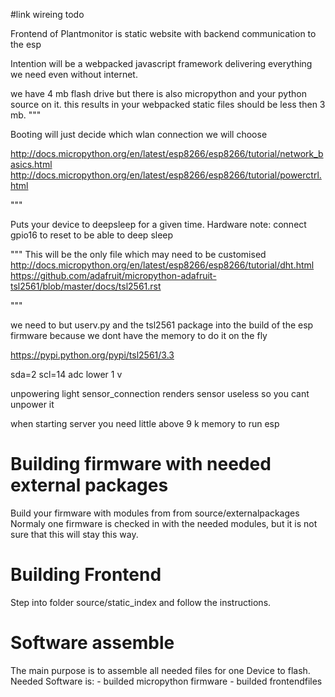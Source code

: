 #link wireing todo

Frontend of Plantmonitor is static website with backend communication to the esp

Intention will be a webpacked javascript framework delivering everything we need even without internet.

we have 4 mb flash drive but there is also micropython and your python source on it.
this results in your webpacked static files should be less then 3 mb.
"""

Booting will just decide which wlan connection we will choose

http://docs.micropython.org/en/latest/esp8266/esp8266/tutorial/network_basics.html
http://docs.micropython.org/en/latest/esp8266/esp8266/tutorial/powerctrl.html

"""

Puts your device to deepsleep for a given time.
Hardware note:
connect gpio16 to reset to be able to deep sleep

"""
This will be the only file which may need to be customised
http://docs.micropython.org/en/latest/esp8266/esp8266/tutorial/dht.html
https://github.com/adafruit/micropython-adafruit-tsl2561/blob/master/docs/tsl2561.rst

"""


we need to but userv.py and the tsl2561 package into the build of the esp firmware because we dont have the memory to do it on the fly

https://pypi.python.org/pypi/tsl2561/3.3


sda=2 scl=14 
adc lower 1 v

unpowering light sensor_connection renders sensor useless so you cant unpower it

when starting server you need little above 9 k memory to run esp
# 


# Building firmware with needed external packages
Build your firmware with modules from from source/externalpackages
Normaly one firmware is checked in with the needed modules, but it is not sure that
this will stay this way. 

# Building Frontend
Step into folder source/static_index and follow the instructions. 

# Software assemble 
The main purpose is to assemble all needed files for one Device to flash.
Needed Software is:
    - builded micropython firmware 
    - builded frontendfiles